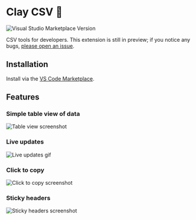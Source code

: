 # Clay CSV 📐
![Visual Studio Marketplace Version](https://img.shields.io/visual-studio-marketplace/v/omkarmoghe.clay-csv?label=Release)

CSV tools for developers. This extension is still in preview; if you notice any bugs, [please open an issue](https://github.com/omkarmoghe/Clay-CSV/issues).

## Installation
Install via the [VS Code Marketplace](https://marketplace.visualstudio.com/items?itemName=omkarmoghe.clay-csv).

## Features

### Simple table view of data
![Table view screenshot](https://i.imgur.com/pV1SXWR.png)

### Live updates
![Live updates gif](https://i.imgur.com/1vP7m7N.gifv)

### Click to copy
![Click to copy screenshot](https://i.imgur.com/QdFM30R.png)

### Sticky headers
![Sticky headers screenshot](https://i.imgur.com/vG54zbA.gifv)
